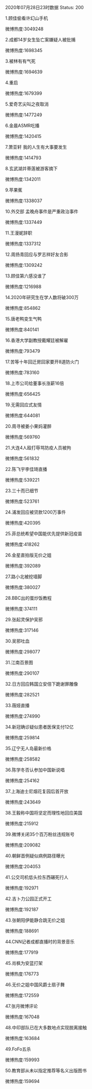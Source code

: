 2020年07月28日23时数据
Status: 200

1.顾佳偷看许幻山手机

微博热度:3049248

2.成都14岁女生坠亡案嫌疑人被批捕

微博热度:1698345

3.被林有有气死

微博热度:1694639

4.重启

微博热度:1679399

5.爱奇艺尖叫之夜取消

微博热度:1477249

6.金晨ASMR吃播

微博热度:1420415

7.萧亚轩 我的人生有大事要发生

微博热度:1414793

8.玄武湖并蒂莲被游客摘下

微博热度:1342011

9.苹果蕉

微博热度:1338037

10.外交部 孟晚舟事件是严重政治事件

微博热度:1337449

11.王漫妮辞职

微博热度:1337312

12.周扬青回应与罗志祥好友合影

微博热度:1309242

13.顾佳第六感没谁了

微博热度:1216988

14.2020年研究生在学人数将破300万

微博热度:854862

15.唐老鸭变生气鸭

微博热度:840141

16.香港大学副教授戴耀廷被解雇

微博热度:793479

17.苦等十年回迁房回家要开8道防火门

微博热度:783160

18.上市公司给董事长涨薪16倍

微博热度:656425

19.无需回应式友情

微博热度:644081

20.周寻被姜小果妈灌醉

微博热度:569760

21.大连4人殴打辱骂防疫人员被拘

微博热度:561832

22.陈飞宇李佳琦直播

微博热度:539221

23.三十而已细节

微博热度:523761

24.浦发回应被贷款1200万事件

微博热度:420395

25.菲总统希望中国能优先提供新冠疫苗

微博热度:418262

26.金星直拍版无价之姐

微博热度:392089

27.路小北被挖墙脚

微博热度:380027

28.BBC出的蛋炒饭教程

微博热度:374111

29.张起灵保护吴邪

微博热度:317146

30.吴邪吐血

微博热度:298077

31.江南百景图

微博热度:290107

32.日方回应韩国立安倍下跪谢罪雕像

微博热度:282521

33.薇娅直播

微博热度:274990

34.新冠确诊疑似患者医保支付12亿

微博热度:259814

35.辽宁无人岛最新价格

微博热度:258582

36.陈学冬否认参加中国新说唱

微博热度:254162

37.上海迪士尼烟花复园后首开放

微博热度:243649

38.王毅称中国将坚定而理性地回应美国

微博热度:215912

39.微博关闭35个百万粉丝违规账号

微博热度:209082

40.朝鲜首例疑似病例路径曝光

微博热度:204053

41.公交司机低头捡东西碾死行人

微博热度:192971

42.吉卜力公园正式开工

微博热度:192187

43.张朝阳伊能静合跳无价之姐

微博热度:188691

44.CNN记者成都直播时的背景音乐

微博热度:177919

45.肖枫为安蓝打架

微博热度:176773

46.无价之姐中国风爵士扇子舞

微博热度:172559

47.张月微博评论

微博热度:167048

48.中印部队已在大多数地点实现脱离接触

微博热度:163684

49.FoFo五杀

微博热度:159993

50.教育部从未以指定推荐等名义出版图书

微博热度:159694

